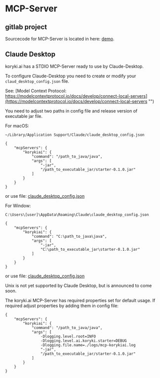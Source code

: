 # MCP-Server

## gitlab project

Sourcecode for MCP-Server is located in here: [demo](https://gitlab.com/korykiai/demo "").

## Claude Desktop

koryki.ai has a STDIO MCP-Server ready to use by Claude-Desktop.

To configure Claude-Desktop you need to create or modify your `claud_desktop_config.json` file.

See: 
[Model Context Protocol: https://modelcontextprotocol.io/docs/develop/connect-local-servers](https://modelcontextprotocol.io/docs/develop/connect-local-servers "")

You need to adjust two paths in config file and release version of executable jar file.

For macOS:

`~/Library/Application Support/Claude/claude_desktop_config.json`


    {
        "mcpServers": {
            "korykiai": {
                "command": "/path_to_java/java",
                "args": [
                    "-jar",
                    "/path_to_executable_jar/starter-0.1.0.jar"
                ]
            }
        }
    }

or use file: [claude_desktop_config.json ](./macos/claude_desktop_config.json "")


For Window:

`C:\Users\[user]\AppData\Roaming\Claude\claude_desktop_config.json`

    {
        "mcpServers": {
            "korykiai": {
                "command": "C:\path_to_java\java",
                "args": [
                    "-jar",
                    "C:\path_to_executable_jar\starter-0.1.0.jar"
                ]
            }
        }
    }

or use file: [claude_desktop_config.json ](./windows/claude_desktop_config.json "")


Unix is not yet supported by Claude Desktop, but is announced to come soon.


The koryki.ai MCP-Server has required properties set for default usage. If required adjust properties by adding
them in config file:


    {
        "mcpServers": {
            "korykiai": {
                "command": "/path_to_java/java",
                "args": [
                    -Dlogging.level.root=INFO
                    -Dlogging.level.ai.koryki.starter=DEBUG
                    -Dlogging.file.name=./logs/mcp-korykiai.log
                    "-jar",
                    "/path_to_executable_jar/starter-0.1.0.jar"
                ]
            }
        }
    }

